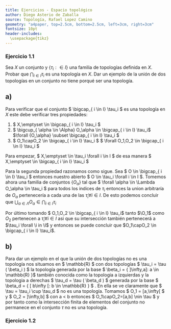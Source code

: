 ```yaml
---
title: Ejercicios - Espacio topológico
author: Diego Asterio de Zaballa
source: Topología, Rafael Lopez Camino
geometry: "a4paper, top=2.5cm, bottom=2.5cm, left=3cm, right=3cm"
fontsize: 10pt
header-includes:
  \usepackage{tikz}
---
```


### Ejercicio 1.1

Sea $X$ un conjunto y $\{ \tau_i : \in I \}$ una familia de topologías definida en $X$. Probar que $\bigcap_{ i \in I}
\tau_i$ es una topología en $X$. Dar un ejemplo de la unión de dos topologías en un conjunto no tiene porqué ser una 
topología.

## a)
  
  Para verificar que el conjunto $  \bigcap_{ i \in I} \tau_i $ es una topología en $X$ este debe verificar tres propiedades:
  
  1. $ X,\emptyset \in \bigcap_{ i \in I} \tau_i $
  2. $ \bigcup_{ \alpha \in \Alpha} O_\alpha \in \bigcap_{ i \in I} \tau_i$  $\forall \{O_\alpha\} \subset \bigcap_{ i \in I} \tau_i $
  3. $ O_1\capO_2 \in \bigcap_{ i \in I} \tau_i $  $ \forall O_1,O_2 \in \bigcap_{ i \in I} \tau_i $
  
  Para empezar, $ X,\emptyset \in \tau_i \forall i \in I $ de esa manera $ X,\emptyset \in \bigcap_{ i \in I} \tau_i $
  
  Para la segunda propiedad razonamos como sigue. Sea $ O \in \bigcap_{ i \in I} \tau_i $ entonces nuestro abierto $ O \in \tau_i \forall i \in I $.
  Tomemos ahora una familia de conjuntos $\{O_\alpha\}$ tal que $ \forall \alpha \in \Lambda O_\alpha \in \tau_i $ para todos los indices de $\tau_i$
  entonces la union arbitraría de $O_\alpha$ pertenecería a cada una de las $\tau_i \forall i \in I$. De esto podemos concluir que $\bigcup_{\alpha 
  \in \Lambda} O_\alpha \in \bigcap_{ i \in I} \tau_i$
  
  Por último tomando $ O_1,O_2 \in \bigcap_{ i \in I} \tau_i$ tanto $\O_1$ como $O_2$ pertenecen a $\tau_i \forall i \in I$ asi que su intersección también
  pertenecerá a $\tau_i \forall \i in \I$ y entonces se puede concluir que $O_1\capO_2 \in \bigcap_{ i \in I} \tau_i$.
  
## b)
  
  Para dar un ejemplo en el que la unión de dos topologías no es una topología nos situamos en $ \mathbb{R} $ con dos 
  topologías $ \tau_i = \tau ( \beta_i ) $ la topología generada por la base $ \beta_i = \{  ]\infty,a]: a \in 
  \mathbb{R} \}$ también conocida como la topologia a izquierdas y la topologia a derechas $ \tau_d = \tau ( \beta_d ) $
  generada por la base $ \beta_d = \{  [ b\infty [: b \in \mathbb{R} \} $ . En ella se ve claramente que $ \tau = \tau_i \cup \tau_d $
  no es una topología. Tomamos $ O_1 = [a,\infty[ $ y $ O_2 = ]\infty,b] $ con a < b entonces $ O_1\capO_2=[a,b] \nin \tau $ 
  y por tanto como la intersección finita de elementos del conjunto no permanece en el conjunto $\tau$ no es una topología.

### Ejercicio 1.2

  
